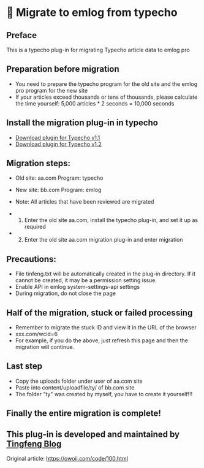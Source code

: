# &#x1F366; Migrate to emlog from typecho

## Preface

This is a typecho plug-in for migrating Typecho article data to emlog pro

## Preparation before migration

- You need to prepare the typecho program for the old site and the emlog pro program for the new site
- If your articles exceed thousands or tens of thousands, please calculate the time yourself: 5,000 articles * 2 seconds = 10,000 seconds

## Install the migration plug-in in typecho

- [Download plugin for Typecho v1.1](https://oss.emlog.net/pkg/typecho1.1Em.zip)
- [Download plugin for Typecho v1.2](https://oss.emlog.net/pkg/typecho1.2Em.zip)

## Migration steps:

- Old site: aa.com Program: typecho
- New site: bb.com Program: emlog
- Note: All articles that have been reviewed are migrated


- 1. Enter the old site aa.com, install the typecho plug-in, and set it up as required
- 2. Enter the old site aa.com migration plug-in and enter migration

## Precautions:

- File tinfeng.txt will be automatically created in the plug-in directory. If it cannot be created, it may be a permission setting issue.
- Enable API in emlog system-settings-api settings
- During migration, do not close the page

## Half of the migration, stuck or failed processing

- Remember to migrate the stuck ID and view it in the URL of the browser
- xxx.com/wcid=6
- For example, if you do the above, just refresh this page and then the migration will continue.

## Last step

- Copy the uploads folder under user of aa.com site
- Paste into content/uploadfile/ty/ of bb.com site
- The folder "ty" was created by myself, you have to create it yourself!!!

## Finally the entire migration is complete!

## This plug-in is developed and maintained by [Tingfeng Blog](https://owoii.com/code/100.html)

Original article: https://owoii.com/code/100.html
